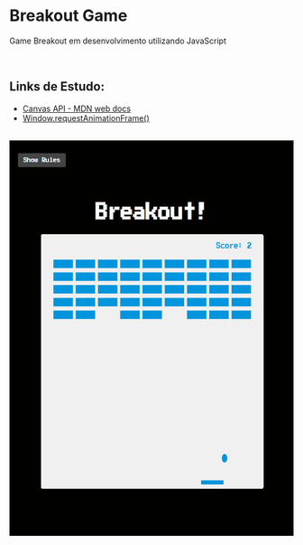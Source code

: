 ﻿# Breakout Game
 
 Game Breakout em desenvolvimento utilizando JavaScript

<br>

## Links de Estudo:

 + [Canvas API - MDN web docs](https://developer.mozilla.org/en-US/Web/API/Canvas_API)
 + [Window.requestAnimationFrame()](https://developer.mozilla.org/en-US/docs/Web/API/window/requestAnimationFrame)

<br>

<img src="preview.jpg" align="center" height="700" />


